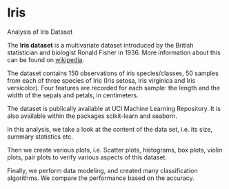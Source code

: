 # Iris
Analysis of Iris Dataset

The **Iris dataset** is a multivariate dataset introduced by the British statistician and biologist Ronald Fisher in 1936. More information about this can be found on [wikipedia](https://en.wikipedia.org/wiki/Iris_flower_data_set).

The dataset contains 150 observations of iris species/classes, 50 samples from each of three species of Iris (Iris setosa, Iris virginica and Iris versicolor). Four features are recorded for each sample: the length and the width of the sepals and petals, in centimeters.

The dataset is publically available at UCI Machine Learning Repository. It is also available within the packages scikit-learn and seaborn.

In this analysis, we take a look at the content of the data set, i.e. its size, summary statistics etc. 

Then we create various plots, i.e. Scatter plots, histograms, box plots, violin plots, pair plots to verify various aspects of this dataset.

Finally, we perform data modeling, and created many classification algorithms. We compare the performance based on the accuracy.
